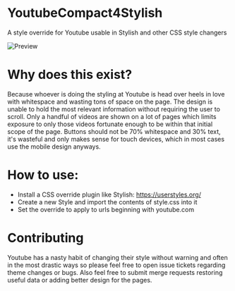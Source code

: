 # YoutubeCompact4Stylish
A style override for Youtube usable in Stylish and other CSS style changers

![Preview](https://i.imgur.com/noOm3mt.png)

# Why does this exist?
Because whoever is doing the styling at Youtube is head over heels in love with whitespace and wasting tons of space on the page.
The design is unable to hold the most relevant information without requiring the user to scroll.
Only a handful of videos are shown on a lot of pages which limits exposure to only those videos fortunate enough to be within that initial scope of the page.
Buttons should not be 70% whitespace and 30% text, it's wasteful and only makes sense for touch devices, which in most cases use the mobile design anyways.

# How to use:

- Install a CSS override plugin like Stylish: https://userstyles.org/
- Create a new Style and import the contents of style.css into it
- Set the override to apply to urls beginning with youtube.com

# Contributing
Youtube has a nasty habit of changing their style without warning and often in the most drastic ways so please feel free to open issue tickets regarding theme changes or bugs.
Also feel free to submit merge requests restoring useful data or adding better design for the pages.
